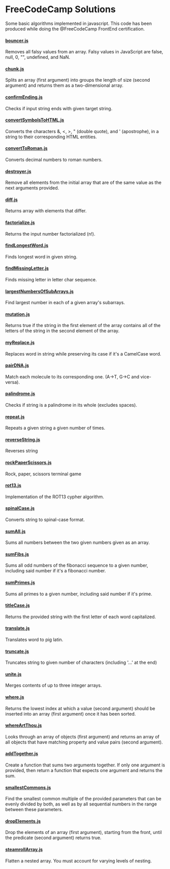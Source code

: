 # FreeCodeCamp Solutions
Some basic algorithms implemented in javascript.
This code has been produced while doing the @FreeCodeCamp FrontEnd certification.

#### [bouncer.js](https://github.com/Maslor/js-algorithms/blob/master/bouncer.js)
Removes all falsy values from an array. Falsy values in JavaScript are false, null, 0, "", undefined, and NaN.
#### [chunk.js](https://github.com/Maslor/js-algorithms/blob/master/chunk.js)
Splits an array (first argument) into groups the length of size (second argument) and returns them as a two-dimensional array.
#### [confirmEnding.js](https://github.com/Maslor/js-algorithms/blob/master/confirmEnding.js)
Checks if input string ends with given target string.
#### [convertSymbolsToHTML.js](https://github.com/Maslor/js-algorithms/blob/master/convertSymbolsToHTML.js)
Converts the characters &, <, >, " (double quote), and ' (apostrophe), in a string to their corresponding HTML entities.
#### [convertToRoman.js](https://github.com/Maslor/js-algorithms/blob/master/convertToRoman.js)
Converts decimal numbers to roman numbers.
#### [destroyer.js](https://github.com/Maslor/js-algorithms/blob/master/destroyer.js)
Remove all elements from the initial array that are of the same value as the next arguments provided.
#### [diff.js](https://github.com/Maslor/js-algorithms/blob/master/diff.js)
Returns array with elements that differ.
#### [factorialize.js](https://github.com/Maslor/js-algorithms/blob/master/factorialize.js)
Returns the input number factorialized (n!).
#### [findLongestWord.js](https://github.com/Maslor/js-algorithms/blob/master/findLongestWord.js)
Finds longest word in given string.
#### [findMissingLetter.js](https://github.com/Maslor/js-algorithms/blob/master/findMissingLetter.js)
Finds missing letter in letter char sequence.
#### [largestNumbersOfSubArrays.js](https://github.com/Maslor/js-algorithms/blob/master/largestNumbersOfSubArrays.js)
Find largest number in each of a given array's subarrays.
#### [mutation.js](https://github.com/Maslor/js-algorithms/blob/master/mutation.js)
Returns true if the string in the first element of the array contains all of the letters of the string in the second element of the array.
#### [myReplace.js](https://github.com/Maslor/js-algorithms/blob/master/myReplace.js)
Replaces word in string while preserving its case if it's a CamelCase word.
#### [pairDNA.js](https://github.com/Maslor/js-algorithms/blob/master/pairDNA.js)
Match each molecule to its corresponding one. (A->T, G->C and vice-versa).
#### [palindrome.js](https://github.com/Maslor/js-algorithms/blob/master/palindrome.js)
Checks if string is a palindrome in its whole (excludes spaces).
#### [repeat.js](https://github.com/Maslor/js-algorithms/blob/master/repeat.js)
Repeats a given string a given number of times.
#### [reverseString.js](https://github.com/Maslor/js-algorithms/blob/master/reverseString.js)
Reverses string
#### [rockPaperScissors.js](https://github.com/Maslor/js-algorithms/blob/master/rockPaperScissors.js)
Rock, paper, scissors terminal game
#### [rot13.js](https://github.com/Maslor/js-algorithms/blob/master/rot13.js)
Implementation of the ROT13 cypher algorithm.
#### [spinalCase.js](https://github.com/Maslor/js-algorithms/blob/master/spinalCase.js)
Converts string to spinal-case format.
#### [sumAll.js](https://github.com/Maslor/js-algorithms/blob/master/sumAll.js)
Sums all numbers between the two given numbers given as an array.
#### [sumFibs.js](https://github.com/Maslor/js-algorithms/blob/master/sumFibs.js)
Sums all odd numbers of the fibonacci sequence to a given number, including said number if it's a fibonacci number.
#### [sumPrimes.js](https://github.com/Maslor/js-algorithms/blob/master/sumPrimes.js)
Sums all primes to a given number, including said number if it's prime.
#### [titleCase.js](https://github.com/Maslor/js-algorithms/blob/master/titleCase.js)
Returns the provided string with the first letter of each word capitalized. 
#### [translate.js](https://github.com/Maslor/js-algorithms/blob/master/translate.js)
Translates word to pig latin.
#### [truncate.js](https://github.com/Maslor/js-algorithms/blob/master/truncate.js)
Truncates string to given number of characters (including '...' at the end)
#### [unite.js](https://github.com/Maslor/js-algorithms/blob/master/unite.js)
Merges contents of up to three integer arrays.
#### [where.js](https://github.com/Maslor/js-algorithms/blob/master/where.js)
Returns the lowest index at which a value (second argument) should be inserted into an array (first argument) once it has been sorted.
#### [whereArtThou.js](https://github.com/Maslor/js-algorithms/blob/master/whereArtThou.js)
Looks through an array of objects (first argument) and returns an array of all objects that have matching property and value pairs (second argument).
#### [addTogether.js](https://github.com/Maslor/js-algorithms/blob/master/addTogether.js)
Create a function that sums two arguments together. If only one argument is provided, then return a function that expects one argument and returns the sum.
#### [smallestCommons.js](https://github.com/Maslor/js-algorithms/blob/master/smallestCommons.js)
Find the smallest common multiple of the provided parameters that can be evenly divided by both, as well as by all sequential numbers in the range between these parameters.
#### [dropElements.js](https://github.com/Maslor/js-algorithms/blob/master/dropElements.js)
Drop the elements of an array (first argument), starting from the front, until the predicate (second argument) returns true.
#### [steamrollArray.js](https://github.com/Maslor/js-algorithms/blob/master/steamrollArray.js)
Flatten a nested array. You must account for varying levels of nesting.
